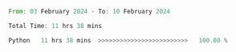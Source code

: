 <!--START_SECTION:waka-->

```rust
From: 03 February 2024 - To: 10 February 2024

Total Time: 11 hrs 38 mins

Python   11 hrs 38 mins  >>>>>>>>>>>>>>>>>>>>>>>>>   100.00 %
```

<!--END_SECTION:waka-->
